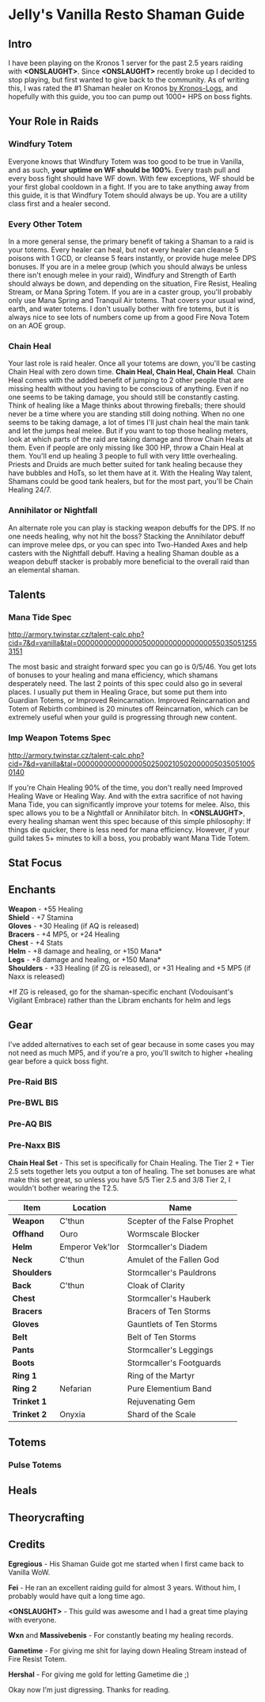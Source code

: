 # Jelly's Vanilla Resto Shaman Guide

## Intro

I have been playing on the Kronos 1 server for the past 2.5 years raiding with **&lt;ONSLAUGHT&gt;**. Since **&lt;ONSLAUGHT&gt;** recently broke up I decided to stop playing, but first wanted to give back to the community. As of writing this, I was rated the #1 Shaman healer on Kronos [by Kronos-Logs](http://kronos-logs.com/character_info/character/jelly), and hopefully with this guide, you too can pump out 1000+ HPS on boss fights.

## Your Role in Raids

### Windfury Totem

Everyone knows that Windfury Totem was too good to be true in Vanilla, and as such, **your uptime on WF should be 100%**. Every trash pull and every boss fight should have WF down. With few exceptions, WF should be your first global cooldown in a fight. If you are to take anything away from this guide, it is that Windfury Totem should always be up. You are a utility class first and a healer second.

### Every Other Totem

In a more general sense, the primary benefit of taking a Shaman to a raid is your totems. Every healer can heal, but not every healer can cleanse 5 poisons with 1 GCD, or cleanse 5 fears instantly, or provide huge melee DPS bonuses. If you are in a melee group (which you should always be unless there isn't enough melee in your raid), Windfury and Strength of Earth should always be down, and depending on the situation, Fire Resist, Healing Stream, or Mana Spring Totem. If you are in a caster group, you'll probably only use Mana Spring and Tranquil Air totems. That covers your usual wind, earth, and water totems. I don't usually bother with fire totems, but it is always nice to see lots of numbers come up from a good Fire Nova Totem on an AOE group.

### Chain Heal

Your last role is raid healer. Once all your totems are down, you'll be casting Chain Heal with zero down time. **Chain Heal, Chain Heal, Chain Heal**. Chain Heal comes with the added benefit of jumping to 2 other people that are missing health without you having to be conscious of anything. Even if no one seems to be taking damage, you should still be constantly casting. Think of healing like a Mage thinks about throwing fireballs; there should never be a time where you are standing still doing nothing. When no one seems to be taking damage, a lot of times I'll just chain heal the main tank and let the jumps heal melee. But if you want to top those healing meters, look at which parts of the raid are taking damage and throw Chain Heals at them. Even if people are only missing like 300 HP, throw a Chain Heal at them. You'll end up healing 3 people to full with very little overhealing. Priests and Druids are much better suited for tank healing because they have bubbles and HoTs, so let them have at it. With the Healing Way talent, Shamans could be good tank healers, but for the most part, you'll be Chain Healing 24/7.

### Annihilator or Nightfall

An alternate role you can play is stacking weapon debuffs for the DPS. If no one needs healing, why not hit the boss? Stacking the Annihilator debuff can improve melee dps, or you can spec into Two-Handed Axes and help casters with the Nightfall debuff. Having a healing Shaman double as a weapon debuff stacker is probably more beneficial to the overall raid than an elemental shaman.

## Talents


### Mana Tide Spec

http://armory.twinstar.cz/talent-calc.php?cid=7&d=vanilla&tal=0000000000000005000000000000000550350512553151

The most basic and straight forward spec you can go is 0/5/46. You get lots of bonuses to your healing and mana efficiency, which shamans desperately need. The last 2 points of this spec could also go in several places. I usually put them in Healing Grace, but some put them into Guardian Totems, or Improved Reincarnation. Improved Reincarnation and Totem of Rebirth combined is 20 minutes off Reincarnation, which can be extremely useful when your guild is progressing through new content.

### Imp Weapon Totems Spec

http://armory.twinstar.cz/talent-calc.php?cid=7&d=vanilla&tal=0000000000000005025002105020000050350510050140

If you're Chain Healing 90% of the time, you don't really need Improved Healing Wave or Healing Way. And with the extra sacrifice of not having Mana Tide, you can significantly improve your totems for melee. Also, this spec allows you to be a Nightfall or Annihilator bitch. In **&lt;ONSLAUGHT&gt;**, every healing shaman went this spec because of this simple philosophy: If things die quicker, there is less need for mana efficiency. However, if your guild takes 5+ minutes to kill a boss, you probably want Mana Tide Totem.

## Stat Focus

## Enchants

**Weapon** - +55 Healing  
**Shield** - +7 Stamina  
**Gloves** - +30 Healing (if AQ is released)  
**Bracers** - +4 MP5, or +24 Healing  
**Chest** - +4 Stats  
**Helm** - +8 damage and healing, or +150 Mana\*  
**Legs** - +8 damage and healing, or +150 Mana\*  
**Shoulders** - +33 Healing (if ZG is released), or +31 Healing and +5 MP5 (if Naxx is released)  

\*If ZG is released, go for the shaman-specific enchant (Vodouisant's Vigilant Embrace) rather than the Libram enchants for helm and legs


## Gear

I've added alternatives to each set of gear because in some cases you may not need as much MP5, and if you're a pro, you'll switch to higher +healing gear before a quick boss fight.

### Pre-Raid BIS

### Pre-BWL BIS

### Pre-AQ BIS

### Pre-Naxx BIS

**Chain Heal Set** - This set is specifically for Chain Healing. The Tier 2 + Tier 2.5 sets together lets you output a ton of healing. The set bonuses are what make this set great, so unless you have 5/5 Tier 2.5 and 3/8 Tier 2, I wouldn't bother wearing the T2.5.

Item | Location | Name
---- | -------- | ----
**Weapon**  | C'thun | Scepter of the False Prophet  
**Offhand** | Ouro | Wormscale Blocker  
**Helm** | Emperor Vek'lor | Stormcaller's Diadem  
**Neck** | C'thun | Amulet of the Fallen God  
**Shoulders** | | Stormcaller's Pauldrons  
**Back** | C'thun | Cloak of Clarity  
**Chest** | | Stormcaller's Hauberk  
**Bracers** | | Bracers of Ten Storms  
**Gloves** | | Gauntlets of Ten Storms  
**Belt** | | Belt of Ten Storms  
**Pants** | | Stormcaller's Leggings  
**Boots** | | Stormcaller's Footguards  
**Ring 1** | | Ring of the Martyr  
**Ring 2** | Nefarian | Pure Elementium Band  
**Trinket 1** | | Rejuvenating Gem  
**Trinket 2** | Onyxia | Shard of the Scale

## Totems

### Pulse Totems

## Heals

## Theorycrafting

## Credits

**Egregious** - His Shaman Guide got me started when I first came back to Vanilla WoW.

**Fei** - He ran an excellent raiding guild for almost 3 years. Without him, I probably would have quit a long time ago.

**&lt;ONSLAUGHT&gt;** - This guild was awesome and I had a great time playing with everyone.

**Wxn** and **Massivebenis** - For constantly beating my healing records.

**Gametime** - For giving me shit for laying down Healing Stream instead of Fire Resist Totem.

**Hershal** - For giving me gold for letting Gametime die ;)

Okay now I'm just digressing. Thanks for reading.
